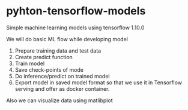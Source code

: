 # pyhton-tensorflow-models
Simple machine learning models using tensorflow 1.10.0

We will do basic ML flow while developing model

1. Prepare training data and test data
2. Create predict function 
3. Train model 
4. Save check-points of mode
5. Do inference/predict on trained model
6. Export model in saved model format so that we use it in Tensorflow serving and offer as docker container.

Also we can visualize data using matlibplot

